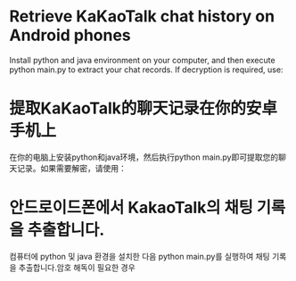# Retrieve KaKaoTalk chat history on Android phones
Install python and java environment on your computer, and then execute python main.py to extract your chat records. If decryption is required, use:

# 提取KaKaoTalk的聊天记录在你的安卓手机上
在你的电脑上安装python和java环境，然后执行python main.py即可提取您的聊天记录。如果需要解密，请使用：

# 안드로이드폰에서 KakaoTalk의 채팅 기록을 추출합니다.
컴퓨터에 python 및 java 환경을 설치한 다음 python main.py를 실행하여 채팅 기록을 추출합니다.암호 해독이 필요한 경우
